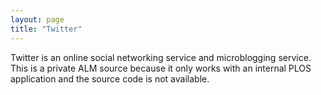 ```yaml
---
layout: page
title: "Twitter"
---
```


Twitter is an online social networking service and microblogging service. This is a private ALM source because it only works with an internal PLOS application and the source code is not available.

